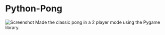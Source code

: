 # Python-Pong
![Screenshot](./images/screenshot.png)
Made the classic pong in a 2 player mode using the Pygame library.
